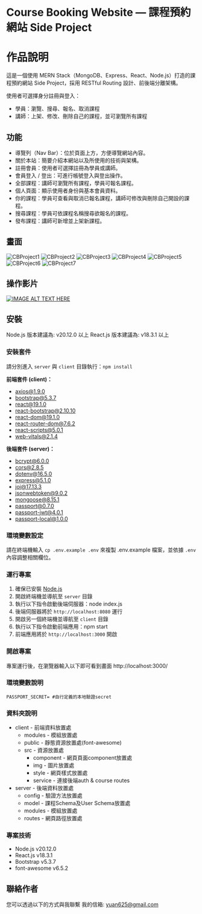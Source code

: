 #  Course Booking Website — 課程預約網站 Side Project

# 作品說明
這是一個使用 MERN Stack（MongoDB、Express、React、Node.js）打造的課程預約網站 Side Project，採用 RESTful Routing 設計、前後端分離架構。

使用者可選擇身分註冊與登入：
* 學員：瀏覽、搜尋、報名、取消課程
* 講師：上架、修改、刪除自己的課程，並可瀏覽所有課程

## 功能

- 導覽列（Nav Bar）：位於頁面上方，方便導覽網站內容。
- 關於本站：簡要介紹本網站以及所使用的技術與架構。  
- 註冊會員：使用者可選擇註冊為學員或講師。  
- 會員登入 / 登出：可進行帳號登入與登出操作。  
- 全部課程：講師可瀏覽所有課程，學員可報名課程。  
- 個人頁面：顯示使用者身份與基本會員資料。  
- 你的課程：學員可查看與取消已報名課程，講師可修改與刪除自己開設的課程。  
- 搜尋課程：學員可依課程名稱搜尋欲報名的課程。  
- 發布課程：講師可新增並上架新課程。


## 畫面
![CBProject1](https://i.meee.com.tw/HbX6lue.jpg)
![CBProject2](https://i.meee.com.tw/MVQseZi.jpg)
![CBProject3](https://i.meee.com.tw/djbI8ei.jpg)
![CBProject4](https://i.meee.com.tw/5OzJ46T.jpg)
![CBProject5](https://i.meee.com.tw/7BUnjHy.jpg)
![CBProject6](https://i.meee.com.tw/Md7zMWa.jpg)
![CBProject7](https://i.meee.com.tw/R4ugwJL.jpg)

## 操作影片
[![IMAGE ALT TEXT HERE](https://img.youtube.com/vi/9Qw5UW6WDbo/maxresdefault.jpg)](https://youtu.be/9Qw5UW6WDbo)

## 安裝
Node.js 版本建議為: v20.12.0 以上
React.js 版本建議為: v18.3.1 以上

### 安裝套件
請分別進入 `server` 與 `client` 目錄執行：`npm install`

**前端套件 (client)：**

- axios@1.9.0
- bootstrap@5.3.7
- react@19.1.0
- react-bootstrap@2.10.10
- react-dom@19.1.0
- react-router-dom@7.6.2
- react-scripts@5.0.1
- web-vitals@2.1.4

**後端套件 (server)：**
- bcrypt@6.0.0
- cors@2.8.5
- dotenv@16.5.0
- express@5.1.0
- joi@17.13.3
- jsonwebtoken@9.0.2
- mongoose@8.15.1
- passport@0.7.0
- passport-jwt@4.0.1
- passport-local@1.0.0


### 環境變數設定
請在終端機輸入 `cp .env.example .env` 來複製 .env.example 檔案，並依據 `.env` 內容調整相關欄位。

### 運行專案

1. 確保已安裝 [Node.js](https://nodejs.org/)
2. 開啟終端機並導航至 `server` 目錄
3. 執行以下指令啟動後端伺服器：node index.js
4. 後端伺服器將於 `http://localhost:8080` 運行
5. 開啟另一個終端機並導航至 `client` 目錄
6. 執行以下指令啟動前端應用：npm start
7. 前端應用將於 `http://localhost:3000` 開啟


### 開啟專案
專案運行後，在瀏覽器輸入以下即可看到畫面
http://localhost:3000/

### 環境變數說明

```env
PASSPORT_SECRET= #自行定義的本地驗證secret
```

### 資料夾說明
- client - 前端資料放置處
  - modules - 模組放置處
  - public - 靜態資源放置處(font-awesome)
  - src - 資源放置處
    - component - 網頁頁面component放置處
    - img - 圖片放置處
    - style - 網頁樣式放置處
    - service - 連接後端auth & course routes
- server - 後端資料放置處
  - config - 驗證方法放置處
  - model - 課程Schema及User Schema放置處
  - modules - 模組放置處
  - routes - 網頁路徑放置處

### 專案技術
- Node.js v20.12.0
- React.js v18.3.1 
- Bootstrap v5.3.7
- font-awesome v6.5.2

## 聯絡作者
您可以透過以下的方式與我聯繫
我的信箱: yuan625@gmail.com
